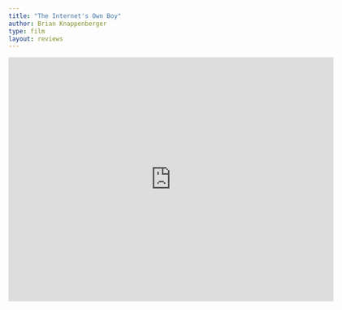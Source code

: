 ```yaml
---
title: "The Internet's Own Boy"
author: Brian Knappenberger
type: film
layout: reviews
---
```



<iframe src="https://archive.org/embed/TheInternetsOwnBoyTheStoryOfAaronSwartz" width="640" height="480" frameborder="0" webkitallowfullscreen="true" mozallowfullscreen="true" allowfullscreen></iframe>
